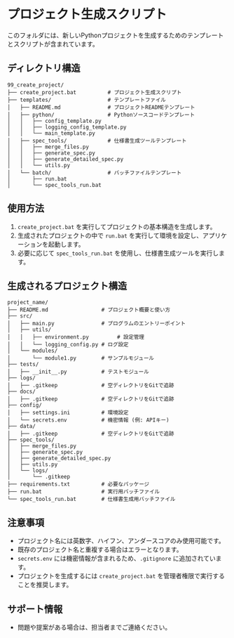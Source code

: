 
# プロジェクト生成スクリプト

このフォルダには、新しいPythonプロジェクトを生成するためのテンプレートとスクリプトが含まれています。

## ディレクトリ構造

```
99_create_project/
├── create_project.bat          # プロジェクト生成スクリプト
├── templates/                  # テンプレートファイル
│   ├── README.md               # プロジェクトREADMEテンプレート
│   ├── python/                 # Pythonソースコードテンプレート
│   │   ├── config_template.py
│   │   ├── logging_config_template.py
│   │   └── main_template.py
│   ├── spec_tools/             # 仕様書生成ツールテンプレート
│   │   ├── merge_files.py
│   │   ├── generate_spec.py
│   │   ├── generate_detailed_spec.py
│   │   └── utils.py
│   └── batch/                  # バッチファイルテンプレート
│       ├── run.bat
│       └── spec_tools_run.bat
```

## 使用方法

1. `create_project.bat` を実行してプロジェクトの基本構造を生成します。
2. 生成されたプロジェクトの中で `run.bat` を実行して環境を設定し、アプリケーションを起動します。
3. 必要に応じて `spec_tools_run.bat` を使用し、仕様書生成ツールを実行します。

## 生成されるプロジェクト構造

```
project_name/
├── README.md                 # プロジェクト概要と使い方
├── src/
│   ├── main.py               # プログラムのエントリーポイント
│   ├── utils/
│   │   ├── environment.py         # 設定管理
│   │   └── logging_config.py # ログ設定
│   └── modules/
│       └── module1.py        # サンプルモジュール
├── tests/
│   ├── __init__.py           # テストモジュール
├── logs/
│   ├── .gitkeep              # 空ディレクトリをGitで追跡
├── docs/
│   ├── .gitkeep              # 空ディレクトリをGitで追跡
├── config/
│   ├── settings.ini          # 環境設定
│   └── secrets.env           # 機密情報 (例: APIキー)
├── data/
│   ├── .gitkeep              # 空ディレクトリをGitで追跡
├── spec_tools/
│   ├── merge_files.py
│   ├── generate_spec.py
│   ├── generate_detailed_spec.py
│   ├── utils.py
│   └── logs/
│       └── .gitkeep
├── requirements.txt          # 必要なパッケージ
├── run.bat                   # 実行用バッチファイル
└── spec_tools_run.bat        # 仕様書生成用バッチファイル
```

## 注意事項

- プロジェクト名には英数字、ハイフン、アンダースコアのみ使用可能です。
- 既存のプロジェクト名と重複する場合はエラーとなります。
- `secrets.env` には機密情報が含まれるため、`.gitignore` に追加されています。
- プロジェクトを生成するには `create_project.bat` を管理者権限で実行することを推奨します。

## サポート情報

- 問題や提案がある場合は、担当者までご連絡ください。
